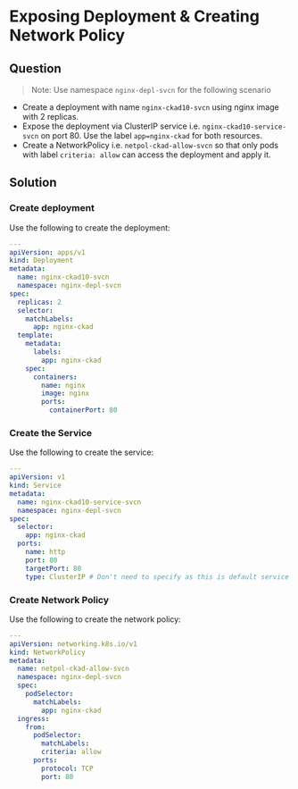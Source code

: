 # Exposing Deployment & Creating Network Policy

## Question

> Note: Use namespace `nginx-depl-svcn` for the following scenario

- Create a deployment with name `nginx-ckad10-svcn` using nginx image with 2 replicas.
- Expose the deployment via ClusterIP service i.e. `nginx-ckad10-service-svcn` on port 80.
  Use the label `app=nginx-ckad` for both resources.
- Create a NetworkPolicy i.e. `netpol-ckad-allow-svcn` so that only pods with
  label `criteria: allow` can access the deployment and apply it.

## Solution

### Create deployment

Use the following to create the deployment:

```yaml
---
apiVersion: apps/v1
kind: Deployment
metadata:
  name: nginx-ckad10-svcn
  namespace: nginx-depl-svcn
spec:
  replicas: 2
  selector:
    matchLabels:
      app: nginx-ckad
  template:
    metadata:
      labels:
        app: nginx-ckad
    spec:
      containers:
        name: nginx
        image: nginx
        ports:
          containerPort: 80
```

### Create the Service

Use the following to create the service:

```yaml
---
apiVersion: v1
kind: Service
metadata:
  name: nginx-ckad10-service-svcn
  namespace: nginx-depl-svcn
spec:
  selector:
    app: nginx-ckad
  ports:
    name: http
    port: 80
    targetPort: 80
    type: ClusterIP # Don't need to specify as this is default service
```

### Create Network Policy

Use the following to create the network policy:

```yaml
---
apiVersion: networking.k8s.io/v1
kind: NetworkPolicy
metadata:
  name: netpol-ckad-allow-svcn
  namespace: nginx-depl-svcn
  spec:
    podSelector:
      matchLabels:
        app: nginx-ckad
  ingress:
    from:
      podSelector:
        matchLabels:
        criteria: allow
      ports:
        protocol: TCP
        port: 80
```
